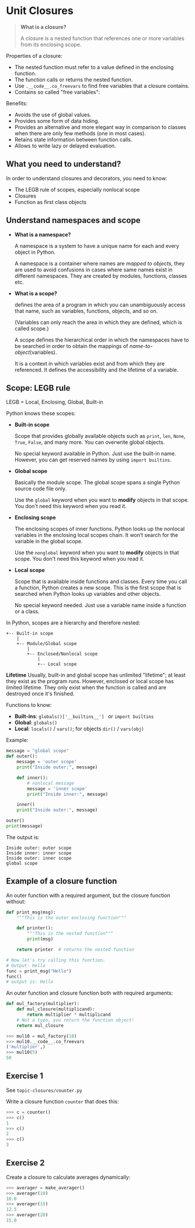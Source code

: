# Unit Closures

> **What is a closure?**
>
> A closure is a nested function that references one
  or more variables from its enclosing scope.


Properties of a closure:
  - The nested function must refer to a value defined in the enclosing function.
  - The function calls or returns the nested function.
  - Use `.__code__.co_freevars` to find free variables that
    a closure contains.
  - Contains so called "free variables":


Benefits:
  - Avoids the use of global values.
  - Provides some form of data hiding.
  - Provides an alternative and more elegant way in comparison
    to classes when there are only few methods (one in most cases).
  - Retains state information between function calls.
  - Allows to write lazy or delayed evaluation.


## What you need to understand?

In order to understand closures and decorators, you need to
know:

* The LEGB rule of scopes, especially nonlocal scope
* Closures
* Function as first class objects


## Understand namespaces and scope

<!--
https://www.geeksforgeeks.org/scope-resolution-in-python-legb-rule/
https://www.geeksforgeeks.org/namespaces-and-scope-in-python/
-->

* **What is a namespace?**

  A namespace is a system to have a unique name for each and every object in Python.

  A namespace is a container where names are _mapped to objects_, they are used to avoid confusions in cases where same names exist in different namespaces. They are created by modules, functions, classes etc. 

* **What is a scope?**

  defines the area of a program in which you
  can unambiguously access that name, such as
  variables, functions, objects, and so on.

  (Variables can only reach the area in which they are 
  defined, which is called scope.)

  A scope defines the hierarchical order in which the namespaces have to be searched in order to obtain the mappings of *name-to-object*(variables).
  
  It is a context in which variables exist and from which they are referenced. It defines the accessibility and the lifetime of a variable.



## Scope: LEGB rule
<!--
* https://realpython.com/python-scope-legb-rule/
* https://www.pythontutorial.net/advanced-python/python-variable-scopes/
-->

LEGB = Local, Enclosing, Global, Built-in

Python knows these scopes:

* **Built-in scope**

  Scope that provides globally available objects such as `print`, `len`, `None`, `True`, `False`, and many more.
  You can overwrite global objects.

  No special keyword available in Python. Just use the built-in name.
  However, you can get reserved names by using `import builtins`.

* **Global scope**

  Basically the module scope. The global scope spans a single Python source code file only.

  Use the `global` keyword when you want to **modify** objects in that scope. You don't need this keyword when you read it.

* **Enclosing scope**

  The enclosing scopes of inner functions.
  Python looks up the nonlocal variables in the enclosing local scopes chain. It won’t search for the variable in the global scope.

  Use the `nonglobal` keyword when you want to **modify** objects in that scope. You don't need this keyword when you read it.

* **Local scope**

  Scope that is available inside functions and classes.
  Every time you call a function, Python creates a new scope.
  This is the first scope that is searched when Python looks up
  variables and other objects.

  No special keyword needed. Just use a variable name inside a function or a class.


In Python, scopes are a hierarchy and therefore nested:

```
+-- Built-in scope
    |
    +-- Module/Global scope
        |
        +-- Enclosed/Nonlocal scope
            |
            +-- Local scope
```

**Lifetime**
Usually, built-in and global scope has unlimited "lifetime";
at least they exist as the program runs.
However, enclosed or local scope has limited lifetime. They
only exist when the function is called and are destroyed once
it's finished.

Functions to know:

* **Built-ins**: `globals()['__builtins__'] ` or `import builtins`
* **Global**: `globals()`
* **Local**: `locals()` / `vars()`; for objects `dir()` / `vars(obj)`

Example:

```python
message = "global scope"
def outer():
    message = 'outer scope'
    print("Inside outer:", message)

    def inner():
        # nonlocal message
        message = 'inner scope'
        print("Inside inner:", message)

    inner()
    print("Inside outer:", message)

outer()
print(message)
```

The output is:

```
Inside outer: outer scope
Inside inner: inner scope
Inside outer: inner scope
global scope
```


## Example of a closure function

An outer function with a required argument, but the closure
function without:

```python
def print_msg(msg):
    """This is the outer enclosing function"""

    def printer():
        """This is the nested function"""
        print(msg)

    return printer  # returns the nested function

# Now let's try calling this function.
# Output: Hello
func = print_msg("Hello")
func()
# output is: Hello
```

An outer function and closure function both with required arguments:

```python
def mul_factory(multiplier):
    def mul_closure(multiplicand):
        return multiplier * multiplicand
    # Not a typo, you return the function object!
    return mul_closure

>>> mul10 = mul_factory(10)
>>> mul10.__code__.co_freevars
('multiplier',)
>>> mul10(5)
50
```


## Exercise 1

See `topic-closures/counter.py`

Write a closure function `counter` that does this:

```python
>>> c = counter()
>>> c()
1
>>> c()
2
>>> c()
3
```


## Exercise 2

Create a closure to calculate averages dynamically:

```python
>>> averager = make_averager()
>>> averager(10)
10.0
>>> averager(15)
12.5
>>> averager(20)
15.0
```